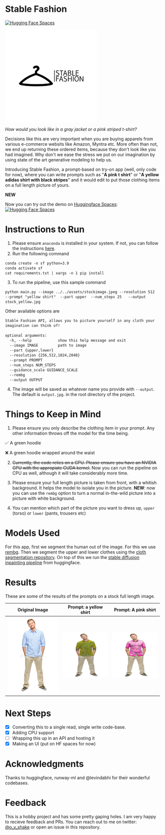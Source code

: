 # Stable Fashion
[![Hugging Face Spaces](https://img.shields.io/badge/%F0%9F%A4%97%20Hugging%20Face-Spaces-blue)](https://huggingface.co/spaces/maiti/stable-fashion)
 <!-- ![image info](assets/logo-black.png  =x250)-->
 <img align="center" src="assets/logo-black.png " alt="drawing" width="300" />

*How would you look like in a gray jacket or a pink striped t-shirt?*

Decisions like this are very important when you are buying apparels from various e-commerce websits
like Amazon, Myntra etc. More often than not, we end up returning these ordered items,
because they don't look like you had imagined.
Why don't we ease the stress we put on our imagination by using state of the art generative modeling to help us.

Introducing Stable Fashion, a prompt-based on try-on app (well, only code for now), where you can write prompts such as "**A pink t shirt**" or
"**A yellow adidas shirt with black stripes**" and it would edit to put those clothing items on a full length picture of yours.

**NEW**

Now you can try out the demo on [Huggingface Spaces](https://huggingface.co/spaces): [![Hugging Face Spaces](https://img.shields.io/badge/%F0%9F%A4%97%20Hugging%20Face-Spaces-blue)](https://huggingface.co/spaces/maiti/stable-fashion)

# Instructions to Run

1. Please ensure `anaconda` is installed in your system. If not, you can follow the instructions [here](https://www.anaconda.com/products/distribution).
2. Run the following command
```
conda create -n sf python=3.9
conda activate sf
cat requirements.txt | xargs -n 1 pip install
```

3. To run the pipeline, use this sample command
```
python main.py --image ../../assets/stockimage.jpeg --resolution 512  --prompt "yellow shirt"  --part upper  --num_steps 25   --output stock_yellow.jpg
```
Other available options are
```
Stable Fashion API, allows you to picture yourself in any cloth your imagination can think of!

optional arguments:
  -h, --help            show this help message and exit
  --image IMAGE         path to image
  --part {upper,lower}
  --resolution {256,512,1024,2048}
  --prompt PROMPT
  --num_steps NUM_STEPS
  --guidance_scale GUIDANCE_SCALE
  --rembg
  --output OUTPUT
```
4. The image will be saved as whatever name you provide with `--output`. The default is `output.jpg`. in the root directory of the project.
# Things to Keep in Mind

1. Please ensure you only describe the clothing item in your prompt. Any other information throws off the model for the time being.

:white_check_mark: A green hoodie

:x: A green hoodie wrapped around the waist

2. ~~Currently, the code relies on a GPU. Please ensure you have an NVIDIA GPU with the appropiate CUDA kernel.~~ Now you can run the pipeline on CPU as well, although it will take considerably more time.

3. Please ensure your full length picture is taken from front, with a whitish background. It helps the model to isolate you in the picture. **NEW**: now you can use the `rembg` option to turn a normal in-the-wild picture into a picture with white background.

4. You can mention which part of the picture you want to dress up, `upper` (torso) or `lower` (pants, trousers etc)


# Models Used
For this app, first we segment the human out of the image. For this we use [rembg](https://github.com/danielgatis/rembg). Then we segment the upper and lower clothes using the [cloth segmentation repository](https://github.com/levindabhi/cloth-segmentation). On top of this we run the [stable diffusion inpainting pipeline](https://huggingface.co/runwayml/stable-diffusion-inpainting) from huggingface.



# Results

These are some of the results of the prompts on a stock full length image.

| Original Image | Prompt: a yellow shirt  | Prompt: A pink shirt |
|----------------|---------------------------------|--------------------------------|
|  ![image info](assets/stockimage.jpeg)              |   ![image info](assets/stock_yellow.jpg)                               |   ![image info](assets/pink.png)                             |

# Next Steps

- [x] Converting this to a single read, single write code-base.
- [x] Adding CPU support
- [ ] Wrapping this up in an API and hosting it
- [x] Making an UI (put on HF spaces for now)

# Acknowledgments

Thanks to huggingface, runway-ml and @levindabhi for their wonderful codebases.

# Feedback
This is a hobby project and has some pretty gaping holes. I am very happy to recieve feedback and PRs. You can reach out to me on
twitter: [@o_v_shake](https://twitter.com/o_v_shake) or open an issue in this repository.